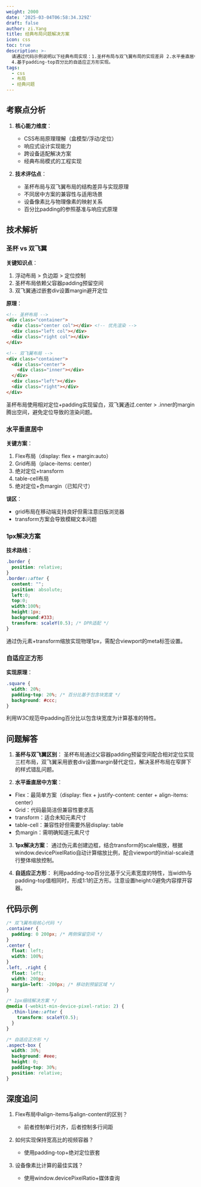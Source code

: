 ```yaml
---
weight: 2000
date: '2025-03-04T06:58:34.329Z'
draft: false
author: zi.Yang
title: 经典布局问题解决方案
icon: css
toc: true
description: >-
  请通过代码示例说明以下经典布局实现：1.圣杯布局与双飞翼布局的实现差异 2.水平垂直居中的5种方案对比 3.1px细线问题的设备像素比（DPR）解决方案
  4.基于padding-top百分比的自适应正方形实现。
tags:
  - css
  - 布局
  - 经典问题
---
```


## 考察点分析

1. **核心能力维度**：
   - CSS布局原理理解（盒模型/浮动/定位）
   - 响应式设计实现能力
   - 跨设备适配解决方案
   - 经典布局模式的工程实现

2. **技术评估点**：
   - 圣杯布局与双飞翼布局的结构差异与实现原理
   - 不同居中方案的兼容性与适用场景
   - 设备像素比与物理像素的映射关系
   - 百分比padding的参照基准与响应式原理

## 技术解析

### 圣杯 vs 双飞翼

**关键知识点**：

1. 浮动布局 > 负边距 > 定位控制
2. 圣杯布局依赖父容器padding预留空间
3. 双飞翼通过嵌套div设置margin避开定位

**原理**：

```html
<!-- 圣杯布局 -->
<div class="container">
  <div class="center col"></div> <!-- 优先渲染 -->
  <div class="left col"></div>
  <div class="right col"></div>
</div>

<!-- 双飞翼布局 -->
<div class="container">
  <div class="center">
    <div class="inner"></div>
  </div>
  <div class="left"></div>
  <div class="right"></div>
</div>
```

圣杯布局使用相对定位+padding实现留白，双飞翼通过.center > .inner的margin腾出空间，避免定位导致的渲染问题。

### 水平垂直居中

**关键方案**：

1. Flex布局（display: flex + margin:auto）
2. Grid布局（place-items: center）
3. 绝对定位+transform
4. table-cell布局
5. 绝对定位+负margin（已知尺寸）

**误区**：

- grid布局在移动端支持良好但需注意旧版浏览器
- transform方案会导致模糊文本问题

### 1px解决方案

**技术路线**：

```css
.border {
  position: relative;
}
.border::after {
  content: "";
  position: absolute;
  left:0;
  top:0;
  width:100%;
  height:1px;
  background:#333;
  transform: scaleY(0.5); /* DPR适配 */
}
```

通过伪元素+transform缩放实现物理1px，需配合viewport的meta标签设置。

### 自适应正方形

**实现原理**：

```css
.square {
  width: 20%;
  padding-top: 20%; /* 百分比基于包含块宽度 */
  background: #ccc;
}
```

利用W3C规范中padding百分比以包含块宽度为计算基准的特性。

## 问题解答

1. **圣杯与双飞翼区别**：
圣杯布局通过父容器padding预留空间配合相对定位实现三栏布局，双飞翼采用嵌套div设置margin替代定位，解决圣杯布局在窄屏下的样式错乱问题。

2. **水平垂直居中方案**：

- Flex：最简单方案（display: flex + justify-content: center + align-items: center）
- Grid：代码最简洁但兼容性要求高
- transform：适合未知元素尺寸
- table-cell：兼容性好但需要外层display: table
- 负margin：需明确知道元素尺寸

3. **1px解决方案**：
通过伪元素创建边框，结合transform的scale缩放，根据window.devicePixelRatio自动计算缩放比例，配合viewport的initial-scale进行整体缩放控制。

4. **自适应正方形**：
利用padding-top百分比基于父元素宽度的特性，当width与padding-top值相同时，形成1:1的正方形。注意设置height:0避免内容撑开容器。

## 代码示例

```css
/* 双飞翼布局核心代码 */
.container {
  padding: 0 200px; /* 两侧保留空间 */
}
.center { 
  float: left;
  width: 100%;
}
.left, .right {
  float: left;
  width: 200px;
  margin-left: -200px; /* 移动到预留区域 */
}

/* 1px细线解决方案 */
@media (-webkit-min-device-pixel-ratio: 2) {
  .thin-line::after {
    transform: scaleY(0.5);
  }
}

/* 自适应正方形 */
.aspect-box {
  width: 30%;
  background: #eee;
  height: 0;
  padding-top: 30%;
  position: relative;
}
```

## 深度追问

1. Flex布局中align-items与align-content的区别？
   - 前者控制单行对齐，后者控制多行间距

2. 如何实现保持宽高比的视频容器？
   - 使用padding-top+绝对定位嵌套

3. 设备像素比计算的最佳实践？
   - 使用window.devicePixelRatio+媒体查询
